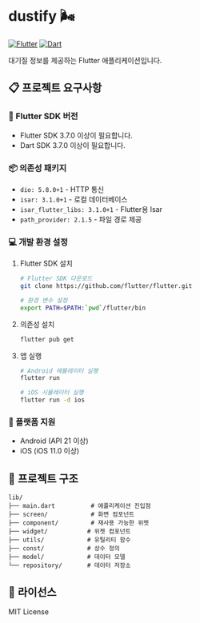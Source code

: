 # dustify 🌬️

[![Flutter](https://img.shields.io/badge/Flutter-3.7.0+-blue)](https://flutter.dev)
[![Dart](https://img.shields.io/badge/Dart-3.7.0+-blueviolet)](https://dart.dev)

대기질 정보를 제공하는 Flutter 애플리케이션입니다.

## 📋 프로젝트 요구사항

### 🎯 Flutter SDK 버전
- Flutter SDK 3.7.0 이상이 필요합니다.
- Dart SDK 3.7.0 이상이 필요합니다.

### 📦 의존성 패키지
- `dio: 5.8.0+1` - HTTP 통신
- `isar: 3.1.0+1` - 로컬 데이터베이스
- `isar_flutter_libs: 3.1.0+1` - Flutter용 Isar
- `path_provider: 2.1.5` - 파일 경로 제공

### 💻 개발 환경 설정

1. Flutter SDK 설치
   ```bash
   # Flutter SDK 다운로드
   git clone https://github.com/flutter/flutter.git
   
   # 환경 변수 설정
   export PATH=$PATH:`pwd`/flutter/bin
   ```

2. 의존성 설치
   ```bash
   flutter pub get
   ```

3. 앱 실행
   ```bash
   # Android 에뮬레이터 실행
   flutter run
   
   # iOS 시뮬레이터 실행
   flutter run -d ios
   ```

### 📱 플랫폼 지원
- Android (API 21 이상)
- iOS (iOS 11.0 이상)

## 📁 프로젝트 구조

```
lib/
├── main.dart          # 애플리케이션 진입점
├── screen/            # 화면 컴포넌트
├── component/         # 재사용 가능한 위젯
├── widget/           # 위젯 컴포넌트
├── utils/            # 유틸리티 함수
├── const/            # 상수 정의
├── model/            # 데이터 모델
└── repository/       # 데이터 저장소
```

## 📝 라이선스

MIT License
